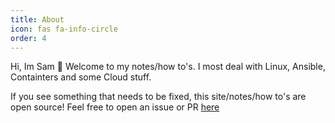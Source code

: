 ```yaml
---
title: About
icon: fas fa-info-circle
order: 4
---
```


Hi, Im Sam :wave: Welcome to my notes/how to's. I most deal with Linux, Ansible, Containters and some Cloud stuff. 

If you see something that needs to be fixed, this site/notes/how to's are open source! Feel free to open an issue or PR [here](https://github.com/Harrison-S1/Harrison-S1.github.io) 